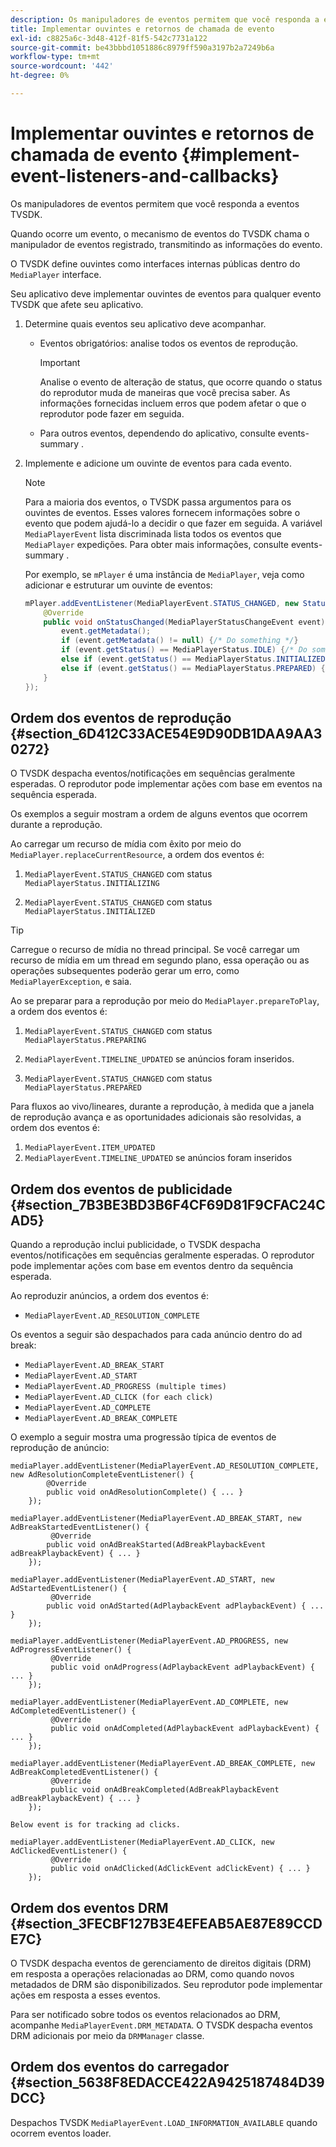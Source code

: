 ```yaml
---
description: Os manipuladores de eventos permitem que você responda a eventos TVSDK.
title: Implementar ouvintes e retornos de chamada de evento
exl-id: c8825a6c-3d48-412f-81f5-542c7731a122
source-git-commit: be43bbbd1051886c8979ff590a3197b2a7249b6a
workflow-type: tm+mt
source-wordcount: '442'
ht-degree: 0%

---
```


# Implementar ouvintes e retornos de chamada de evento {#implement-event-listeners-and-callbacks}

Os manipuladores de eventos permitem que você responda a eventos TVSDK.

Quando ocorre um evento, o mecanismo de eventos do TVSDK chama o manipulador de eventos registrado, transmitindo as informações do evento.

O TVSDK define ouvintes como interfaces internas públicas dentro do `MediaPlayer` interface.

Seu aplicativo deve implementar ouvintes de eventos para qualquer evento TVSDK que afete seu aplicativo.

1. Determine quais eventos seu aplicativo deve acompanhar.

   * Eventos obrigatórios: analise todos os eventos de reprodução.

      >[!IMPORTANT]
      >
      >Analise o evento de alteração de status, que ocorre quando o status do reprodutor muda de maneiras que você precisa saber. As informações fornecidas incluem erros que podem afetar o que o reprodutor pode fazer em seguida.

   * Para outros eventos, dependendo do aplicativo, consulte events-summary .

1. Implemente e adicione um ouvinte de eventos para cada evento.

   >[!NOTE]
   >
   >Para a maioria dos eventos, o TVSDK passa argumentos para os ouvintes de eventos. Esses valores fornecem informações sobre o evento que podem ajudá-lo a decidir o que fazer em seguida. A variável `MediaPlayerEvent` lista discriminada lista todos os eventos que `MediaPlayer` expedições. Para obter mais informações, consulte events-summary .

   Por exemplo, se `mPlayer` é uma instância de `MediaPlayer`, veja como adicionar e estruturar um ouvinte de eventos:

   ```java
   mPlayer.addEventListener(MediaPlayerEvent.STATUS_CHANGED, new StatusChangeEventListener() { 
       @Override 
       public void onStatusChanged(MediaPlayerStatusChangeEvent event) { 
           event.getMetadata(); 
           if (event.getMetadata() != null) {/* Do something */} 
           if (event.getStatus() == MediaPlayerStatus.IDLE) {/* Do something */} 
           else if (event.getStatus() == MediaPlayerStatus.INITIALIZED) {/* Do something */} 
           else if (event.getStatus() == MediaPlayerStatus.PREPARED) {/* Do something */} 
       } 
   }); 
   ```

## Ordem dos eventos de reprodução {#section_6D412C33ACE54E9D90DB1DAA9AA30272}

O TVSDK despacha eventos/notificações em sequências geralmente esperadas. O reprodutor pode implementar ações com base em eventos na sequência esperada.

Os exemplos a seguir mostram a ordem de alguns eventos que ocorrem durante a reprodução.

Ao carregar um recurso de mídia com êxito por meio do `MediaPlayer.replaceCurrentResource`, a ordem dos eventos é:

1. `MediaPlayerEvent.STATUS_CHANGED` com status `MediaPlayerStatus.INITIALIZING`

1. `MediaPlayerEvent.STATUS_CHANGED` com status `MediaPlayerStatus.INITIALIZED`

>[!TIP]
>
>Carregue o recurso de mídia no thread principal. Se você carregar um recurso de mídia em um thread em segundo plano, essa operação ou as operações subsequentes poderão gerar um erro, como `MediaPlayerException`, e saia.

Ao se preparar para a reprodução por meio do `MediaPlayer.prepareToPlay`, a ordem dos eventos é:

1. `MediaPlayerEvent.STATUS_CHANGED` com status `MediaPlayerStatus.PREPARING`

1. `MediaPlayerEvent.TIMELINE_UPDATED` se anúncios foram inseridos.
1. `MediaPlayerEvent.STATUS_CHANGED` com status `MediaPlayerStatus.PREPARED`

Para fluxos ao vivo/lineares, durante a reprodução, à medida que a janela de reprodução avança e as oportunidades adicionais são resolvidas, a ordem dos eventos é:

1. `MediaPlayerEvent.ITEM_UPDATED`
1. `MediaPlayerEvent.TIMELINE_UPDATED` se anúncios foram inseridos

## Ordem dos eventos de publicidade {#section_7B3BE3BD3B6F4CF69D81F9CFAC24CAD5}

Quando a reprodução inclui publicidade, o TVSDK despacha eventos/notificações em sequências geralmente esperadas. O reprodutor pode implementar ações com base em eventos dentro da sequência esperada.

Ao reproduzir anúncios, a ordem dos eventos é:

* `MediaPlayerEvent.AD_RESOLUTION_COMPLETE`

Os eventos a seguir são despachados para cada anúncio dentro do ad break:

* `MediaPlayerEvent.AD_BREAK_START`
* `MediaPlayerEvent.AD_START`
* `MediaPlayerEvent.AD_PROGRESS (multiple times)`
* `MediaPlayerEvent.AD_CLICK (for each click)`
* `MediaPlayerEvent.AD_COMPLETE`
* `MediaPlayerEvent.AD_BREAK_COMPLETE`

O exemplo a seguir mostra uma progressão típica de eventos de reprodução de anúncio:

```
mediaPlayer.addEventListener(MediaPlayerEvent.AD_RESOLUTION_COMPLETE, new AdResolutionCompleteEventListener() { 
        @Override 
        public void onAdResolutionComplete() { ... } 
    }); 
 
mediaPlayer.addEventListener(MediaPlayerEvent.AD_BREAK_START, new AdBreakStartedEventListener() { 
         @Override 
        public void onAdBreakStarted(AdBreakPlaybackEvent adBreakPlaybackEvent) { ... } 
    }); 
 
mediaPlayer.addEventListener(MediaPlayerEvent.AD_START, new AdStartedEventListener() { 
         @Override 
        public void onAdStarted(AdPlaybackEvent adPlaybackEvent) { ... } 
    }); 
 
mediaPlayer.addEventListener(MediaPlayerEvent.AD_PROGRESS, new AdProgressEventListener() { 
         @Override 
         public void onAdProgress(AdPlaybackEvent adPlaybackEvent) { ... } 
    }); 
 
mediaPlayer.addEventListener(MediaPlayerEvent.AD_COMPLETE, new AdCompletedEventListener() { 
         @Override 
         public void onAdCompleted(AdPlaybackEvent adPlaybackEvent) { ... } 
    }); 
 
mediaPlayer.addEventListener(MediaPlayerEvent.AD_BREAK_COMPLETE, new AdBreakCompletedEventListener() { 
         @Override 
         public void onAdBreakCompleted(AdBreakPlaybackEvent adBreakPlaybackEvent) { ... } 
    }); 
 
Below event is for tracking ad clicks. 
 
mediaPlayer.addEventListener(MediaPlayerEvent.AD_CLICK, new AdClickedEventListener() { 
         @Override 
         public void onAdClicked(AdClickEvent adClickEvent) { ... } 
    });
```

## Ordem dos eventos DRM {#section_3FECBF127B3E4EFEAB5AE87E89CCDE7C}

O TVSDK despacha eventos de gerenciamento de direitos digitais (DRM) em resposta a operações relacionadas ao DRM, como quando novos metadados de DRM são disponibilizados. Seu reprodutor pode implementar ações em resposta a esses eventos.

Para ser notificado sobre todos os eventos relacionados ao DRM, acompanhe `MediaPlayerEvent.DRM_METADATA`. O TVSDK despacha eventos DRM adicionais por meio da `DRMManager` classe.

## Ordem dos eventos do carregador {#section_5638F8EDACCE422A9425187484D39DCC}

Despachos TVSDK `MediaPlayerEvent.LOAD_INFORMATION_AVAILABLE` quando ocorrem eventos loader.

